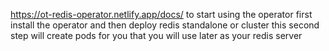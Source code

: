 https://ot-redis-operator.netlify.app/docs/
to start using the operator first install the operator and then deploy redis standalone or cluster this second step will create pods for you that you will use later as your redis server
